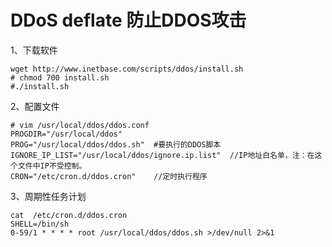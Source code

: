 DDoS deflate 防止DDOS攻击
=========================
1、下载软件  
```
wget http://www.inetbase.com/scripts/ddos/install.sh
# chmod 700 install.sh
#./install.sh
```  
2、配置文件  
```
# vim /usr/local/ddos/ddos.conf 
PROGDIR="/usr/local/ddos"
PROG="/usr/local/ddos/ddos.sh"  #要执行的DDOS脚本
IGNORE_IP_LIST="/usr/local/ddos/ignore.ip.list"  //IP地址白名单，注：在这个文件中IP不受控制。
CRON="/etc/cron.d/ddos.cron"    //定时执行程序
```  
3、周期性任务计划  
```
cat  /etc/cron.d/ddos.cron 
SHELL=/bin/sh
0-59/1 * * * * root /usr/local/ddos/ddos.sh >/dev/null 2>&1
```  
